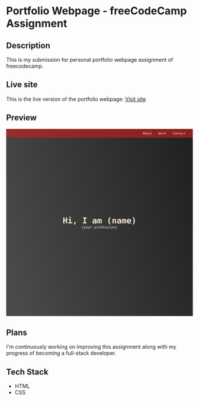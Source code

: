 # Portfolio Webpage - freeCodeCamp Assignment

## Description

This is my submission for personal portfolio webpage assignment of freecodecamp.

## Live site

This is the live version of the portfolio webpage: [Visit site](https://jeru7.github.io/ppw/)

## Preview

![Screenshot](ppw.png "Sample photo of the site")

## Plans

I'm continuously working on improving this assignment along with my progress of becoming a full-stack developer.

## Tech Stack

- HTML
- CSS
